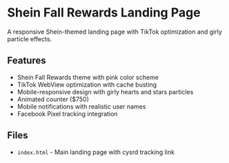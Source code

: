 # Shein Fall Rewards Landing Page

A responsive Shein-themed landing page with TikTok optimization and girly particle effects.

## Features
- Shein Fall Rewards theme with pink color scheme
- TikTok WebView optimization with cache busting
- Mobile-responsive design with girly hearts and stars particles
- Animated counter ($750)
- Mobile notifications with realistic user names
- Facebook Pixel tracking integration

## Files
- `index.html` - Main landing page with cysrd tracking link



